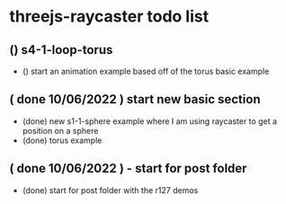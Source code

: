 # threejs-raycaster todo list

## () s4-1-loop-torus
* () start an animation example based off of the torus basic example

## ( done 10/06/2022 ) start new basic section
* (done) new s1-1-sphere example where I am using raycaster to get a position on a sphere
* (done) torus example

## ( done 10/06/2022 ) - start for post folder
* (done) start for post folder with the r127 demos
